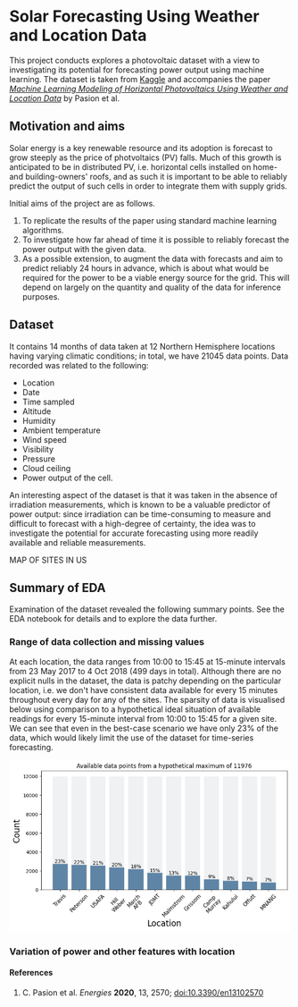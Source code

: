 # Solar Forecasting Using Weather and Location Data

This project conducts explores a photovoltaic dataset with a view to investigating its potential for forecasting power output using machine learning. The dataset is taken from [Kaggle](https://www.kaggle.com/datasets/saurabhshahane/northern-hemisphere-horizontal-photovoltaic) and accompanies the paper [*Machine Learning Modeling of Horizontal Photovoltaics Using Weather and Location Data*](https://www.mdpi.com/1996-1073/13/10/2570) by Pasion et al. 

## Motivation and aims
Solar energy is a key renewable resource and its adoption is forecast to grow steeply as the price of photvoltaics (PV) falls. Much of this growth is anticipated to be in distributed PV, i.e. horizontal cells installed on home- and building-owners' roofs, and as such it is important to be able to reliably predict the output of such cells in order to integrate them with supply grids. 

Initial aims of the project are as follows.
1. To replicate the results of the paper using standard machine learning algorithms.
2. To investigate how far ahead of time it is possible to reliably forecast the power output with the given data.
3. As a possible extension, to augment the data with forecasts and aim to predict reliably 24 hours in advance, which is about what would be required for the power to be a viable energy source for the grid. This will depend on largely on the quantity and quality of the data for inference purposes.

## Dataset
It contains 14 months of data taken at 12 Northern Hemisphere locations having varying climatic conditions; in total, we have 21045 data points. Data recorded was related to the following: 
- Location 
- Date 
- Time sampled 
- Altitude
- Humidity
- Ambient temperature
- Wind speed
- Visibility
- Pressure
- Cloud ceiling
- Power output of the cell.

An interesting aspect of the dataset is that it was taken in the absence of irradiation measurements, which is known to be a valuable predictor of power output: since irradiation can be time-consuming to measure and difficult to forecast with a high-degree of certainty, the idea was to investigate the potential for accurate forecasting using more readily available and reliable measurements. 

MAP OF SITES IN US

## Summary of EDA
Examination of the dataset revealed the following summary points. See the EDA notebook for details and to explore the data further. 

### Range of data collection and missing values
At each location, the data ranges from 10:00 to 15:45 at 15-minute intervals from 23 May 2017 to 4 Oct 2018 (499 days in total). Although there are no explicit nulls in the dataset, the data is patchy depending on the particular location, i.e. we don't have consistent data available for every 15 minutes throughout every day for any of the sites. The sparsity of data is visualised below using comparison to a hypothetical ideal situation of available readings for every 15-minute interval from 10:00 to 15:45 for a given site. We can see that even in the best-case scenario we have only 23% of the data, which would likely limit the use of the dataset for time-series forecasting.

![Missing values](./images/missing_values.png)

### Variation of power and other features with location




#### References
1. C. Pasion et al. *Energies* **2020**, 13, 2570; [doi:10.3390/en13102570](https://www.mdpi.com/1996-1073/13/10/2570)